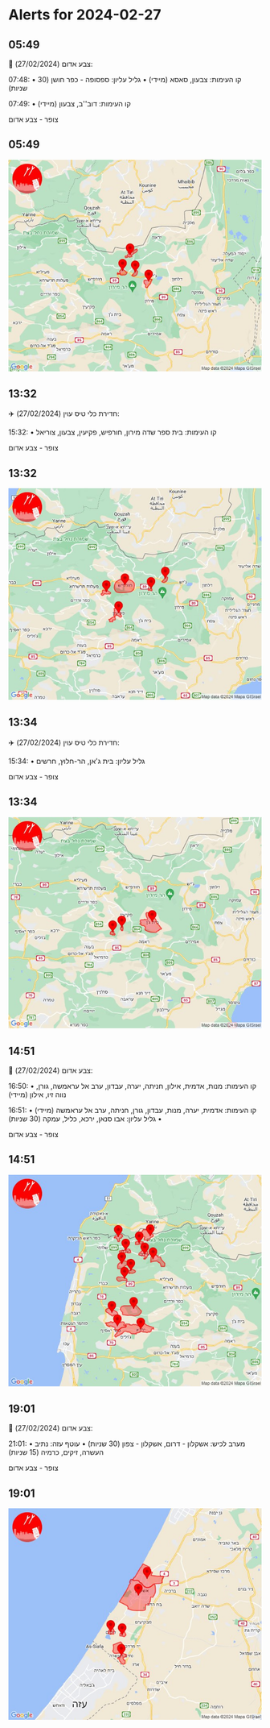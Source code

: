 # Alerts for 2024-02-27

## 05:49

🔴 צבע אדום (27/02/2024):

07:48:
• קו העימות: צבעון, סאסא (מיידי)
• גליל עליון: ספסופה - כפר חושן (30 שניות)

07:49:
• קו העימות: דוב''ב, צבעון (מיידי)

צופר - צבע אדום

## 05:49

![Photo](images/19587.jpg)

## 13:32

✈️ חדירת כלי טיס עוין (27/02/2024):

15:32:
• קו העימות: בית ספר שדה מירון, חורפיש, פקיעין, צבעון, צוריאל 

צופר - צבע אדום

## 13:32

![Photo](images/19589.jpg)

## 13:34

✈️ חדירת כלי טיס עוין (27/02/2024):

15:34:
• גליל עליון: בית ג'אן, הר-חלוץ, חרשים 

צופר - צבע אדום

## 13:34

![Photo](images/19591.jpg)

## 14:51

🔴 צבע אדום (27/02/2024):

16:50:
• קו העימות: מנות, אדמית, אילון, חניתה, יערה, עבדון, ערב אל עראמשה, גורן, נווה זיו, אילון (מיידי)

16:51:
• קו העימות: אדמית, יערה, מנות, עבדון, גורן, חניתה, ערב אל עראמשה (מיידי)
• גליל עליון: אבו סנאן, ירכא, כליל, עמקה (30 שניות)

צופר - צבע אדום

## 14:51

![Photo](images/19609.jpg)

## 19:01

🔴 צבע אדום (27/02/2024):

21:01:
• מערב לכיש: אשקלון - דרום, אשקלון - צפון (30 שניות)
• עוטף עזה: נתיב העשרה, זיקים, כרמיה (15 שניות)

צופר - צבע אדום

## 19:01

![Photo](images/19616.jpg)


